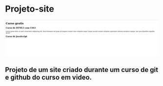 # Projeto-site

![](./image/preview.png)
 ## Projeto de um site criado durante um curso de git e github do curso em video.
